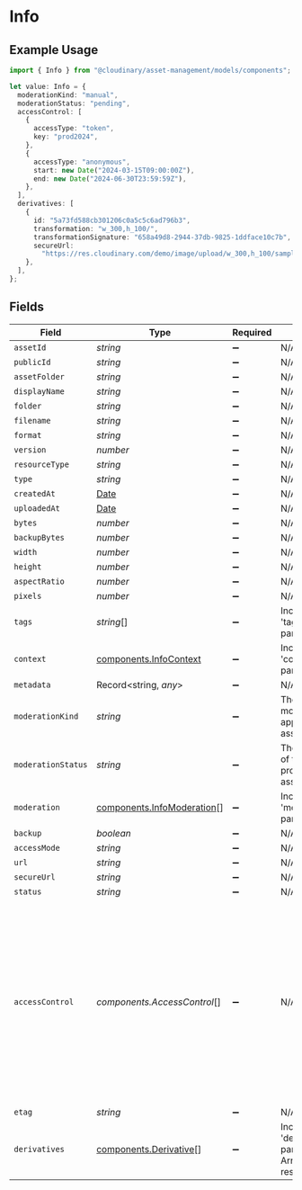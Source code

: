 # Info

## Example Usage

```typescript
import { Info } from "@cloudinary/asset-management/models/components";

let value: Info = {
  moderationKind: "manual",
  moderationStatus: "pending",
  accessControl: [
    {
      accessType: "token",
      key: "prod2024",
    },
    {
      accessType: "anonymous",
      start: new Date("2024-03-15T09:00:00Z"),
      end: new Date("2024-06-30T23:59:59Z"),
    },
  ],
  derivatives: [
    {
      id: "5a73fd588cb301206c0a5c5c6ad796b3",
      transformation: "w_300,h_100/",
      transformationSignature: "658a49d8-2944-37db-9825-1ddface10c7b",
      secureUrl:
        "https://res.cloudinary.com/demo/image/upload/w_300,h_100/sample",
    },
  ],
};
```

## Fields

| Field                                                                                                                                             | Type                                                                                                                                              | Required                                                                                                                                          | Description                                                                                                                                       | Example                                                                                                                                           |
| ------------------------------------------------------------------------------------------------------------------------------------------------- | ------------------------------------------------------------------------------------------------------------------------------------------------- | ------------------------------------------------------------------------------------------------------------------------------------------------- | ------------------------------------------------------------------------------------------------------------------------------------------------- | ------------------------------------------------------------------------------------------------------------------------------------------------- |
| `assetId`                                                                                                                                         | *string*                                                                                                                                          | :heavy_minus_sign:                                                                                                                                | N/A                                                                                                                                               |                                                                                                                                                   |
| `publicId`                                                                                                                                        | *string*                                                                                                                                          | :heavy_minus_sign:                                                                                                                                | N/A                                                                                                                                               |                                                                                                                                                   |
| `assetFolder`                                                                                                                                     | *string*                                                                                                                                          | :heavy_minus_sign:                                                                                                                                | N/A                                                                                                                                               |                                                                                                                                                   |
| `displayName`                                                                                                                                     | *string*                                                                                                                                          | :heavy_minus_sign:                                                                                                                                | N/A                                                                                                                                               |                                                                                                                                                   |
| `folder`                                                                                                                                          | *string*                                                                                                                                          | :heavy_minus_sign:                                                                                                                                | N/A                                                                                                                                               |                                                                                                                                                   |
| `filename`                                                                                                                                        | *string*                                                                                                                                          | :heavy_minus_sign:                                                                                                                                | N/A                                                                                                                                               |                                                                                                                                                   |
| `format`                                                                                                                                          | *string*                                                                                                                                          | :heavy_minus_sign:                                                                                                                                | N/A                                                                                                                                               |                                                                                                                                                   |
| `version`                                                                                                                                         | *number*                                                                                                                                          | :heavy_minus_sign:                                                                                                                                | N/A                                                                                                                                               |                                                                                                                                                   |
| `resourceType`                                                                                                                                    | *string*                                                                                                                                          | :heavy_minus_sign:                                                                                                                                | N/A                                                                                                                                               |                                                                                                                                                   |
| `type`                                                                                                                                            | *string*                                                                                                                                          | :heavy_minus_sign:                                                                                                                                | N/A                                                                                                                                               |                                                                                                                                                   |
| `createdAt`                                                                                                                                       | [Date](https://developer.mozilla.org/en-US/docs/Web/JavaScript/Reference/Global_Objects/Date)                                                     | :heavy_minus_sign:                                                                                                                                | N/A                                                                                                                                               |                                                                                                                                                   |
| `uploadedAt`                                                                                                                                      | [Date](https://developer.mozilla.org/en-US/docs/Web/JavaScript/Reference/Global_Objects/Date)                                                     | :heavy_minus_sign:                                                                                                                                | N/A                                                                                                                                               |                                                                                                                                                   |
| `bytes`                                                                                                                                           | *number*                                                                                                                                          | :heavy_minus_sign:                                                                                                                                | N/A                                                                                                                                               |                                                                                                                                                   |
| `backupBytes`                                                                                                                                     | *number*                                                                                                                                          | :heavy_minus_sign:                                                                                                                                | N/A                                                                                                                                               |                                                                                                                                                   |
| `width`                                                                                                                                           | *number*                                                                                                                                          | :heavy_minus_sign:                                                                                                                                | N/A                                                                                                                                               |                                                                                                                                                   |
| `height`                                                                                                                                          | *number*                                                                                                                                          | :heavy_minus_sign:                                                                                                                                | N/A                                                                                                                                               |                                                                                                                                                   |
| `aspectRatio`                                                                                                                                     | *number*                                                                                                                                          | :heavy_minus_sign:                                                                                                                                | N/A                                                                                                                                               |                                                                                                                                                   |
| `pixels`                                                                                                                                          | *number*                                                                                                                                          | :heavy_minus_sign:                                                                                                                                | N/A                                                                                                                                               |                                                                                                                                                   |
| `tags`                                                                                                                                            | *string*[]                                                                                                                                        | :heavy_minus_sign:                                                                                                                                | Included if 'tags=true' parameter is used.                                                                                                        |                                                                                                                                                   |
| `context`                                                                                                                                         | [components.InfoContext](../../models/components/infocontext.md)                                                                                  | :heavy_minus_sign:                                                                                                                                | Included if 'context=true' parameter is used.                                                                                                     |                                                                                                                                                   |
| `metadata`                                                                                                                                        | Record<string, *any*>                                                                                                                             | :heavy_minus_sign:                                                                                                                                | N/A                                                                                                                                               |                                                                                                                                                   |
| `moderationKind`                                                                                                                                  | *string*                                                                                                                                          | :heavy_minus_sign:                                                                                                                                | The type of moderation applied to the asset.                                                                                                      | manual                                                                                                                                            |
| `moderationStatus`                                                                                                                                | *string*                                                                                                                                          | :heavy_minus_sign:                                                                                                                                | The current status of the moderation process for the asset.                                                                                       | pending                                                                                                                                           |
| `moderation`                                                                                                                                      | [components.InfoModeration](../../models/components/infomoderation.md)[]                                                                          | :heavy_minus_sign:                                                                                                                                | Included if 'moderations=true' parameter is used.                                                                                                 |                                                                                                                                                   |
| `backup`                                                                                                                                          | *boolean*                                                                                                                                         | :heavy_minus_sign:                                                                                                                                | N/A                                                                                                                                               |                                                                                                                                                   |
| `accessMode`                                                                                                                                      | *string*                                                                                                                                          | :heavy_minus_sign:                                                                                                                                | N/A                                                                                                                                               |                                                                                                                                                   |
| `url`                                                                                                                                             | *string*                                                                                                                                          | :heavy_minus_sign:                                                                                                                                | N/A                                                                                                                                               |                                                                                                                                                   |
| `secureUrl`                                                                                                                                       | *string*                                                                                                                                          | :heavy_minus_sign:                                                                                                                                | N/A                                                                                                                                               |                                                                                                                                                   |
| `status`                                                                                                                                          | *string*                                                                                                                                          | :heavy_minus_sign:                                                                                                                                | N/A                                                                                                                                               |                                                                                                                                                   |
| `accessControl`                                                                                                                                   | *components.AccessControl*[]                                                                                                                      | :heavy_minus_sign:                                                                                                                                | N/A                                                                                                                                               | [<br/>{<br/>"access_type": "token",<br/>"key": "prod2024"<br/>},<br/>{<br/>"access_type": "anonymous",<br/>"start": "2024-03-15T09:00:00Z",<br/>"end": "2024-06-30T23:59:59Z"<br/>}<br/>] |
| `etag`                                                                                                                                            | *string*                                                                                                                                          | :heavy_minus_sign:                                                                                                                                | N/A                                                                                                                                               |                                                                                                                                                   |
| `derivatives`                                                                                                                                     | [components.Derivative](../../models/components/derivative.md)[]                                                                                  | :heavy_minus_sign:                                                                                                                                | Included if 'derived=true' parameter is used. Array of derived resources.                                                                         |                                                                                                                                                   |